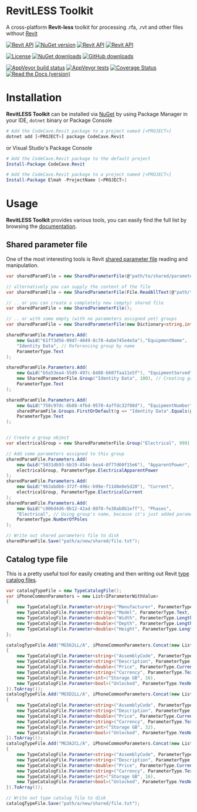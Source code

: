 RevitLESS Toolkit
=============

A cross-platform **Revit-less** toolkit for processing .rfa, .rvt and other files without [Revit](https://en.wikipedia.org/wiki/Autodesk_Revit)

[![Revit API](https://img.shields.io/badge/Revit%20API-2017-447788.svg)](http://www.revitapidocs.com/2017/)
[![NuGet version](https://img.shields.io/nuget/v/CodeCave.Revit.Toolkit.svg?label=NuGet)](https://www.nuget.org/packages/CodeCave.Revit.Toolkit/)
[![Revit API](https://img.shields.io/badge/.NET%20Standard-2.0-484877.svg)](https://social.msdn.microsoft.com/Forums/vstudio/en-US/7035edc6-97fc-49ee-8eee-2fa4d040a63b/)
[![Revit API](https://img.shields.io/badge/.NET%20Framework-4.5.2+-748478.svg)](https://social.msdn.microsoft.com/Forums/vstudio/en-US/7035edc6-97fc-49ee-8eee-2fa4d040a63b/)

[![License](https://img.shields.io/github/license/codecavepro/revit-toolkit.svg)](https://github.com/CodeCavePro/revit-toolkit/blob/master/LICENSE.txt)
[![NuGet downloads](https://img.shields.io/nuget/dt/CodeCave.Revit.Toolkit.svg?label=NuGet%20downloads)](https://www.nuget.org/packages/CodeCave.Revit.Toolkit/)
[![GitHub downloads](https://img.shields.io/github/downloads/CodeCavePro/revit-toolkit/total.svg?label=GitHub%20downloads&colorB=8e8cba)](https://github.com/CodeCavePro/revit-toolkit/releases)

[![AppVeyor build status](https://img.shields.io/appveyor/ci/salaros/revit-toolkit/master.svg?logo=appveyor)](https://ci.appveyor.com/project/salaros/revit-toolkit/history)
[![AppVeyor tests](https://img.shields.io/appveyor/tests/salaros/revit-toolkit.svg)](https://ci.appveyor.com/project/salaros/revit-toolkit/build/tests)
[![Coverage Status](https://coveralls.io/repos/github/CodeCavePro/revit-toolkit/badge.svg?branch=master)](https://coveralls.io/github/CodeCavePro/revit-toolkit?branch=master)
[![Read the Docs (version)](https://img.shields.io/readthedocs/revit-toolkit/latest.svg)](http://revit-toolkit.readthedocs.io/en/latest/)

Installation
============

**RevitLESS Toolkit** can be installed via [NuGet](https://www.nuget.org/packages?q=CodeCave.Revit)
by using Package Manager in your IDE, `dotnet` binary or Package Console

```bash
# Add the CodeCave.Revit package to a project named [<PROJECT>]
dotnet add [<PROJECT>] package CodeCave.Revit
```

or Visual Studio's Package Console

```powershell
# Add the CodeCave.Revit package to the default project
Install-Package CodeCave.Revit

# Add the CodeCave.Revit package to a project named [<PROJECT>]
Install-Package Elmah -ProjectName [<PROJECT>]
```

Usage
=====

**RevitLESS Toolkit** provides various tools, you can easily find the full list by browsing the [documentation](http://revit-toolkit.readthedocs.io/en/latest/).

## Shared parameter file

One of the most interesting tools is Revit [shared parameter file](https://knowledge.autodesk.com/support/revit-products/learn-explore/caas/CloudHelp/cloudhelp/2018/ENU/Revit-Model/files/GUID-E7D12B71-C50D-46D8-886B-8E0C2B285988-htm.html) reading and manipulation.

```cs
var sharedParamFile = new SharedParameterFile(@"path/to/shared/parameter/file.txt");

// alternatively you can supply the content of the file
var sharedParamFile = new SharedParameterFile(File.ReadAllText(@"path/to/file.txt"));

// .. or you can create a completely new (empty) shared file
var sharedParamFile = new SharedParameterFile();

// .. or with some empty (with no parameters assigned yet) groups
var sharedParamFile = new SharedParameterFile(new Dictionary<string,int> { { "Identity Data", 100 } } );

sharedParamFile.Parameters.Add(
    new Guid("61ff3d56-09d7-4049-8c78-4abe745e4e5a"),"EquipmentName",
    "Identity Data", // Referencing group by name
    ParameterType.Text
);

sharedParamFile.Parameters.Add(
    new Guid("b5a53ea4-55d9-497c-8488-6607faa11e5f"), "EquipmentServed",
    new SharedParameterFile.Group("Identity Data", 100), // Creating group as object
    ParameterType.Text
);

sharedParamFile.Parameters.Add(
    new Guid("758c97dc-6b88-4fbd-9570-4affdc32f08d"), "EquipmentNumber",
    sharedParamFile.Groups.FirstOrDefault(g => "Identity Data".Equals(g.Name)), // Finding group dynamically
    ParameterType.Text
);


// Create a group object
var electricalGroup = new SharedParameterFile.Group("Electrical", 999);

// Add some parameters assigned to this group
sharedParamFile.Parameters.Add(
    new Guid("5031db93-bb19-454e-bea4-0f77d60f15e6"), "ApparentPower",
    electricalGroup, ParameterType.ElectricalApparentPower
);
sharedParamFile.Parameters.Add(
    new Guid("963abdb6-372f-496c-b99e-f11d8e0e5d20"), "Current",
    electricalGroup, ParameterType.ElectricalCurrent
);
sharedParamFile.Parameters.Add(
    new Guid("c006d4d6-0b12-42ad-8078-fe38ab8b1eff"), "Phases",
    "Electrical", // Using group's name, because it's just added parameters with a group object having the same name
    ParameterType.NumberOfPoles
);

// Write out shared parameters file to disk
sharedParamFile.Save("path/a/new/shared/file.txt");
```

## Catalog type file

This is a pretty useful tool for easily creating and then writing out Revit [type catalog files](https://knowledge.autodesk.com/support/revit-products/learn-explore/caas/CloudHelp/cloudhelp/2016/ENU/Revit-Customize/files/GUID-FFA71D72-D4C5-416D-BF65-1757657C3CE9-htm.html).

```cs
var catalogTypeFile = new TypeCatalogFile();
var iPhoneCommonParameters = new List<IParameterWithValue>
{
    new TypeCatalogFile.Parameter<string>("Manufacturer", ParameterType.Text, "Apple"),
    new TypeCatalogFile.Parameter<string>("Model", ParameterType.Text, "A1549"),
    new TypeCatalogFile.Parameter<double>("Width", ParameterType.Length, 77.8, DisplayUnitType.DUT_MILLIMETERS),
    new TypeCatalogFile.Parameter<double>("Depth", ParameterType.Length, 6.9, DisplayUnitType.DUT_MILLIMETERS),
    new TypeCatalogFile.Parameter<double>("Height", ParameterType.Length, 158.1, DisplayUnitType.DUT_MILLIMETERS),
};

catalogTypeFile.Add("MG562LL/A", iPhoneCommonParameters.Concat(new List<IParameterWithValue>
{
    new TypeCatalogFile.Parameter<string>("AssemblyCode", ParameterType.Text, "MG562LL/A"),
    new TypeCatalogFile.Parameter<string>("Description", ParameterType.Text, "iPhone 6 16GB Gold (GSM) T-Mobile"),
    new TypeCatalogFile.Parameter<double>("Price", ParameterType.Currency, 299.90),
    new TypeCatalogFile.Parameter<string>("Currency", ParameterType.Text, "$"),
    new TypeCatalogFile.Parameter<int>("Storage GB", 16),
    new TypeCatalogFile.Parameter<bool>("Unlocked", ParameterType.YesNo, false),
}).ToArray());
catalogTypeFile.Add("MG5D2LL/A", iPhoneCommonParameters.Concat(new List<IParameterWithValue>
{
    new TypeCatalogFile.Parameter<string>("AssemblyCode", ParameterType.Text, "MG5D2LL/A"),
    new TypeCatalogFile.Parameter<string>("Description", ParameterType.Text, "iPhone 6 64GB Gold (GSM) T-Mobile"),
    new TypeCatalogFile.Parameter<double>("Price", ParameterType.Currency, 380.0),
    new TypeCatalogFile.Parameter<string>("Currency", ParameterType.Text, "$"),
    new TypeCatalogFile.Parameter<int>("Storage GB", 32),
    new TypeCatalogFile.Parameter<bool>("Unlocked", ParameterType.YesNo, false),
}).ToArray());
catalogTypeFile.Add("MG3A2CL/A", iPhoneCommonParameters.Concat(new List<IParameterWithValue>
{
    new TypeCatalogFile.Parameter<string>("AssemblyCode", ParameterType.Text, "MG3A2CL/A"),
    new TypeCatalogFile.Parameter<string>("Description", ParameterType.Text, "iPhone 6 16GB Space Grey Unlocked"),
    new TypeCatalogFile.Parameter<double>("Price", ParameterType.Currency, 600.0),
    new TypeCatalogFile.Parameter<string>("Currency", ParameterType.Text, "CAD"),
    new TypeCatalogFile.Parameter<int>("Storage GB", 16),
    new TypeCatalogFile.Parameter<bool>("Unlocked", ParameterType.YesNo, true),
}).ToArray());

// Write out type catalog file to disk
catalogTypeFile.Save("path/a/new/shared/file.txt");
```